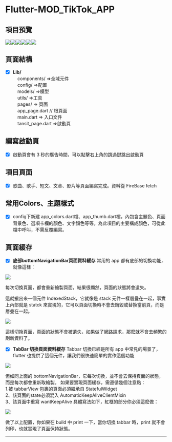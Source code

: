 # Flutter-MOD_TikTok_APP 

## 項目預覽
![](https://github.com/yuchi1226/Flutter-MOD_TikTok_APP/blob/main/preview_images/%E8%9E%A2%E5%B9%95%E6%93%B7%E5%8F%96%E7%95%AB%E9%9D%A2%202024-09-24%20002332.png)![](https://github.com/yuchi1226/Flutter-MOD_TikTok_APP/blob/main/preview_images/%E8%9E%A2%E5%B9%95%E6%93%B7%E5%8F%96%E7%95%AB%E9%9D%A2%202024-09-24%20002359.png)![](https://github.com/yuchi1226/Flutter-MOD_TikTok_APP/blob/main/preview_images/%E8%9E%A2%E5%B9%95%E6%93%B7%E5%8F%96%E7%95%AB%E9%9D%A2%202024-09-24%20002425.png)![](https://github.com/yuchi1226/Flutter-MOD_TikTok_APP/blob/main/preview_images/%E8%9E%A2%E5%B9%95%E6%93%B7%E5%8F%96%E7%95%AB%E9%9D%A2%202024-09-24%20002439.png)![](https://github.com/yuchi1226/Flutter-MOD_TikTok_APP/blob/main/preview_images/%E8%9E%A2%E5%B9%95%E6%93%B7%E5%8F%96%E7%95%AB%E9%9D%A2%202024-09-24%20002451.png)![](https://github.com/yuchi1226/Flutter-MOD_TikTok_APP/blob/main/preview_images/%E8%9E%A2%E5%B9%95%E6%93%B7%E5%8F%96%E7%95%AB%E9%9D%A2%202024-09-24%20002504.png)

## 頁面結構 
- [x] **Lib/**  
&emsp;components/ =>全域元件   
&emsp;config/ =>配置  
&emsp;models/ =>模型   
&emsp;utils/ =>工具  
&emsp;pages/ => 頁面  
&emsp;app_page.dart // 根頁面  
&emsp;main.dart => 入口文件  
&emsp;tansit_page.dart =>啟動頁 

## 編寫啟動頁
- [x] 啟動頁會有 3 秒的廣告時間，可以點擊右上角的跳過鍵跳出啟動頁

## 項目頁面
- [x] 歌曲、歌手、短文、文章、影片等頁面編寫完成。資料從 FireBase fetch 

## 常用Colors、主題樣式  
- [x] config下新建 app_colors.dart檔、app_thumb.dart檔，內包含主題色、頁面背景色、選項卡欄的顏色、文字顏色等等。為此項目的主要構成顏色，可從此檔中呼叫，不需反覆編寫。

## 頁面緩存  

- [x] **底部bottomNavigationBar頁面資料緩存**
常用的 app 都有底部的切換功能，就像這樣：

![](https://github.com/yuchi1226/Flutter-MOD_TikTok_APP/blob/main/preview_images/%E8%9E%A2%E5%B9%95%E6%93%B7%E5%8F%96%E7%95%AB%E9%9D%A2%202024-09-22%20235850.png?raw=true)

每次切換頁面，都會重新繪製頁面，結果很顯然，頁面的狀態將會遺失。  
  
這就搬出來一個元件 IndexedStack，它就像是 stack 元件一樣層疊在一起，事實上內部就是 statck 來實現的，它可以頁面切換時不會去銷毀或替換當前頁，而是層疊在一起。

![](https://github.com/yuchi1226/Flutter-MOD_TikTok_APP/blob/main/preview_images/image.png?raw=true)

這樣切換頁面，頁面的狀態不會被遺失，如果做了網路請求，那麼就不會去頻繁的刷新資料了。
  
    
- [x] **TabBar 切換頁面資料緩存**
Tabbar 切換已經是所有 app 中常見的場景了，flutter 也提供了這個元件，讓我們很快速簡單的實作這個功能

![](https://github.com/yuchi1226/Flutter-MOD_TikTok_APP/blob/main/preview_images/%E8%9E%A2%E5%B9%95%E6%93%B7%E5%8F%96%E7%95%AB%E9%9D%A2%202024-09-22%20235917.png?raw=true)

但如同上面的 bottomNavigationBar，它每次切換，並不會去保持頁面的狀態，而是每次都會重新取繪製。 如果要實現頁面緩存，需遵循幾個注意點：  
1.被 tabbarView 包裹的頁面必須繼承自 StatefulWidget  
2、該頁面的state必須混入 AutomaticKeepAliveClientMixin  
3、該頁面中重寫 wantKeepAlive 具體寫法如下，紅框的部分你必須這麼做：  

![](https://github.com/yuchi1226/Flutter-MOD_TikTok_APP/blob/main/preview_images/image%20(1).png?raw=true)

做了以上配置，你如果在 build 中 print 一下，當你切換 tabbar 時，print 就不會列印，也就實現了頁面保持狀態。
 
---
<!-- 
## 參考資料 -- BV1LK4y1P7BB

* 使用 VS Code 開發 Flutter App — 建立專案，打開專案和啟動模擬器執行 App:https://medium.com/%E5%BD%BC%E5%BE%97%E6%BD%98%E7%9A%84-flutter-app-%E9%96%8B%E7%99%BC%E5%95%8F%E9%A1%8C%E8%A7%A3%E7%AD%94%E9%9B%86/%E4%BD%BF%E7%94%A8-vs-code-%E9%96%8B%E7%99%BC-flutter-app-%E5%BB%BA%E7%AB%8B%E5%B0%88%E6%A1%88-%E6%89%93%E9%96%8B%E5%B0%88%E6%A1%88%E5%92%8C%E5%95%9F%E5%8B%95%E6%A8%A1%E6%93%AC%E5%99%A8%E5%9F%B7%E8%A1%8C-app-213054edc169

* How to Connect Flutter App with Firebase:https://www.youtube.com/watch?v=VCjG_v6oYyA

* Failed to load FirebaseOptions from resource. Check that you have defined values.xml correctly:https://www.youtube.com/watch?v=bHxoJWWsG7A

* 類別的建構子中，參數不能為null:https://blog.csdn.net/shulianghan/article/details/119918924

-- >